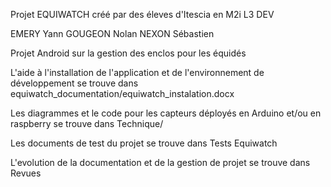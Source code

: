 Projet EQUIWATCH créé par des éleves d'Itescia en M2i L3 DEV

EMERY Yann
GOUGEON Nolan
NEXON Sébastien

Projet Android sur la gestion des enclos pour les équidés

L'aide à l'installation de l'application et de l'environnement de développement se trouve dans equiwatch_documentation/equiwatch_instalation.docx

Les diagrammes et le code pour les capteurs déployés en Arduino et/ou en raspberry se trouve dans Technique/

Les documents de test du projet se trouve dans Tests Equiwatch

L'evolution de la documentation et de la gestion de projet se trouve dans Revues
